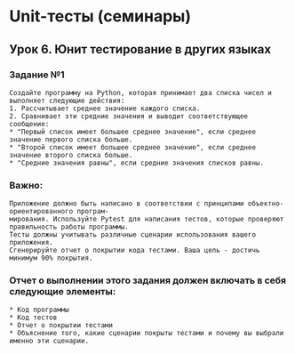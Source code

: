 # Unit-тесты (семинары)
## Урок 6. Юнит тестирование в других языках
### Задание №1
    Создайте программу на Python, которая принимает два списка чисел и выполняет следующие действия:
    1. Рассчитывает среднее значение каждого списка.
    2. Сравнивает эти средние значения и выводит соответствующее сообщение:
    * "Первый список имеет большее среднее значение", если среднее значение первого списка больше.
    * "Второй список имеет большее среднее значение", если среднее значение второго списка больше.
    * "Средние значения равны", если средние значения списков равны.
### Важно:
    Приложение должно быть написано в соответствии с принципами объектно-ориентированного програм-
    мирования. Используйте Pytest для написания тестов, которые проверяют правильность работы программы.
    Тесты должны учитывать различные сценарии использования вашего приложения.
    Сгенерируйте отчет о покрытии кода тестами. Ваша цель - достичь минимум 90% покрытия.
### Отчет о выполнении этого задания должен включать в себя следующие элементы:
    * Код программы 
    * Код тестов 
    * Отчет о покрытии тестами 
    * Объяснение того, какие сценарии покрыты тестами и почему вы выбрали именно эти сценарии.
